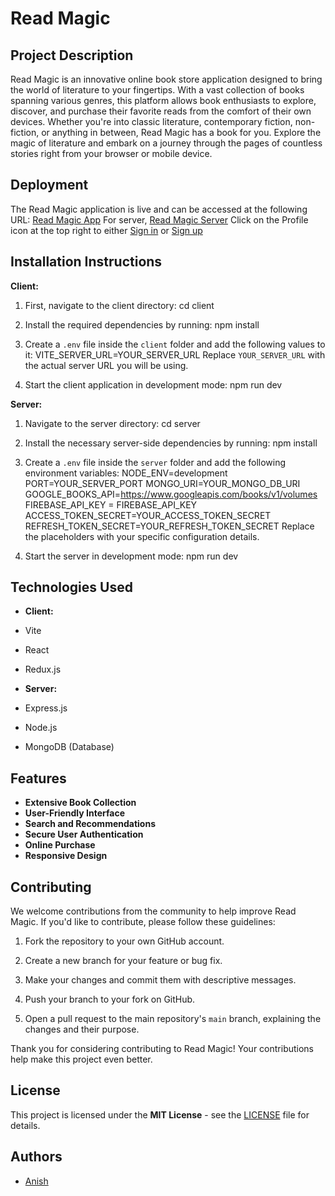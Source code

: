 # Read Magic

## Project Description

Read Magic is an innovative online book store application designed to bring the world of literature to your fingertips. With a vast collection of books spanning various genres, this platform allows book enthusiasts to explore, discover, and purchase their favorite reads from the comfort of their own devices. Whether you're into classic literature, contemporary fiction, non-fiction, or anything in between, Read Magic has a book for you. Explore the magic of literature and embark on a journey through the pages of countless stories right from your browser or mobile device.

## Deployment

The Read Magic application is live and can be accessed at the following URL:
[Read Magic App](https://readmagic.vercel.app/)
For server,
[Read Magic Server](https://read-magic-server.vercel.app/api/)
Click on the Profile icon at the top right to either [Sign in](https://readmagic.vercel.app/sign-in) or [Sign up](https://readmagic.vercel.app/sign-up)

## Installation Instructions

**Client:**

1. First, navigate to the client directory:
cd client

2. Install the required dependencies by running:
npm install

3. Create a `.env` file inside the `client` folder and add the following values to it:
VITE_SERVER_URL=YOUR_SERVER_URL
Replace `YOUR_SERVER_URL` with the actual server URL you will be using.

4. Start the client application in development mode:
npm run dev

**Server:**

1. Navigate to the server directory:
cd server

2. Install the necessary server-side dependencies by running:
npm install

3. Create a `.env` file inside the `server` folder and add the following environment variables:
NODE_ENV=development
PORT=YOUR_SERVER_PORT
MONGO_URI=YOUR_MONGO_DB_URI
GOOGLE_BOOKS_API=https://www.googleapis.com/books/v1/volumes
FIREBASE_API_KEY = FIREBASE_API_KEY
ACCESS_TOKEN_SECRET=YOUR_ACCESS_TOKEN_SECRET
REFRESH_TOKEN_SECRET=YOUR_REFRESH_TOKEN_SECRET
Replace the placeholders with your specific configuration details.

5. Start the server in development mode:
npm run dev


## Technologies Used

- **Client:**
- Vite
- React
- Redux.js

- **Server:**
- Express.js
- Node.js
- MongoDB (Database)

## Features

- **Extensive Book Collection**
- **User-Friendly Interface**
- **Search and Recommendations**
- **Secure User Authentication**
- **Online Purchase**
- **Responsive Design**

## Contributing

We welcome contributions from the community to help improve Read Magic. If you'd like to contribute, please follow these guidelines:

1. Fork the repository to your own GitHub account.

2. Create a new branch for your feature or bug fix.

3. Make your changes and commit them with descriptive messages.

4. Push your branch to your fork on GitHub.

5. Open a pull request to the main repository's `main` branch, explaining the changes and their purpose.

Thank you for considering contributing to Read Magic! Your contributions help make this project even better.

## License

This project is licensed under the **MIT License** - see the [LICENSE](./LICENSE) file for details.

## Authors

- [Anish](https://github.com/anish-25)


